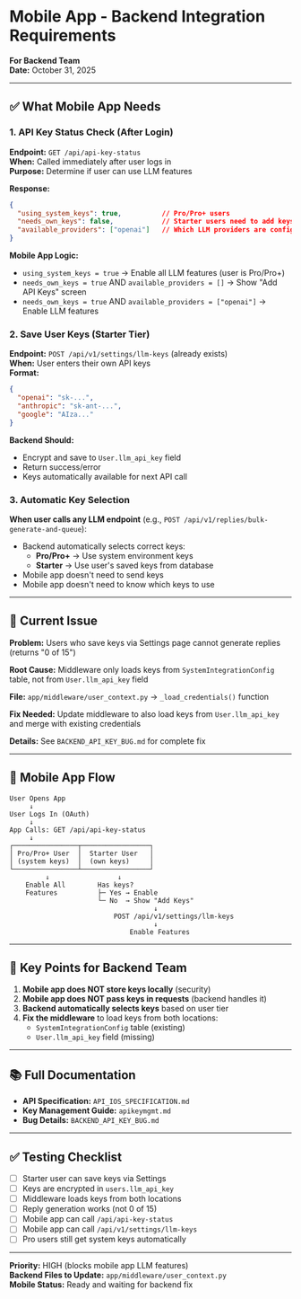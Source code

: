 # Mobile App - Backend Integration Requirements

**For Backend Team**  
**Date:** October 31, 2025

---

## ✅ What Mobile App Needs

### 1. API Key Status Check (After Login)

**Endpoint:** `GET /api/api-key-status`  
**When:** Called immediately after user logs in  
**Purpose:** Determine if user can use LLM features

**Response:**
```json
{
  "using_system_keys": true,          // Pro/Pro+ users
  "needs_own_keys": false,            // Starter users need to add keys
  "available_providers": ["openai"]   // Which LLM providers are configured
}
```

**Mobile App Logic:**
- `using_system_keys = true` → Enable all LLM features (user is Pro/Pro+)
- `needs_own_keys = true` AND `available_providers = []` → Show "Add API Keys" screen
- `needs_own_keys = true` AND `available_providers = ["openai"]` → Enable LLM features

### 2. Save User Keys (Starter Tier)

**Endpoint:** `POST /api/v1/settings/llm-keys` (already exists)  
**When:** User enters their own API keys  
**Format:**
```json
{
  "openai": "sk-...",
  "anthropic": "sk-ant-...",
  "google": "AIza..."
}
```

**Backend Should:**
- Encrypt and save to `User.llm_api_key` field
- Return success/error
- Keys automatically available for next API call

### 3. Automatic Key Selection

**When user calls any LLM endpoint** (e.g., `POST /api/v1/replies/bulk-generate-and-queue`):
- Backend automatically selects correct keys:
  - **Pro/Pro+** → Use system environment keys
  - **Starter** → Use user's saved keys from database
- Mobile app doesn't need to send keys
- Mobile app doesn't need to know which keys to use

---

## 🐛 Current Issue

**Problem:** Users who save keys via Settings page cannot generate replies (returns "0 of 15")

**Root Cause:** Middleware only loads keys from `SystemIntegrationConfig` table, not from `User.llm_api_key` field

**File:** `app/middleware/user_context.py` → `_load_credentials()` function

**Fix Needed:** Update middleware to also load keys from `User.llm_api_key` and merge with existing credentials

**Details:** See `BACKEND_API_KEY_BUG.md` for complete fix

---

## 📱 Mobile App Flow

```
User Opens App
     ↓
User Logs In (OAuth)
     ↓
App Calls: GET /api/api-key-status
     ↓
┌────────────────┬─────────────────┐
│ Pro/Pro+ User  │  Starter User   │
│ (system keys)  │  (own keys)     │
└────────────────┴─────────────────┘
         ↓                 ↓
    Enable All        Has keys?
    Features          ├─ Yes → Enable
                      └─ No  → Show "Add Keys"
                                    ↓
                          POST /api/v1/settings/llm-keys
                                    ↓
                              Enable Features
```

---

## 🎯 Key Points for Backend Team

1. **Mobile app does NOT store keys locally** (security)
2. **Mobile app does NOT pass keys in requests** (backend handles it)
3. **Backend automatically selects keys** based on user tier
4. **Fix the middleware** to load keys from both locations:
   - `SystemIntegrationConfig` table (existing)
   - `User.llm_api_key` field (missing)

---

## 📚 Full Documentation

- **API Specification:** `API_IOS_SPECIFICATION.md`
- **Key Management Guide:** `apikeymgmt.md`
- **Bug Details:** `BACKEND_API_KEY_BUG.md`

---

## ✅ Testing Checklist

- [ ] Starter user can save keys via Settings
- [ ] Keys are encrypted in `users.llm_api_key`
- [ ] Middleware loads keys from both locations
- [ ] Reply generation works (not 0 of 15)
- [ ] Mobile app can call `/api/api-key-status`
- [ ] Mobile app can call `/api/v1/settings/llm-keys`
- [ ] Pro users still get system keys automatically

---

**Priority:** HIGH (blocks mobile app LLM features)  
**Backend Files to Update:** `app/middleware/user_context.py`  
**Mobile Status:** Ready and waiting for backend fix

